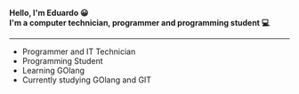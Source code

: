 <b>Hello, I'm Eduardo 😀</b> <br>
<b>I'm a computer technician, programmer and programming student 💻</b>
<hr> 
<ul>
  <li>
    Programmer and IT Technician
  </li>
  <li>
    Programming Student
  </li>
  <li>
    Learning GOlang
  </li>
  <li>
    Currently studying GOlang and GIT
  </li>
</ul>
